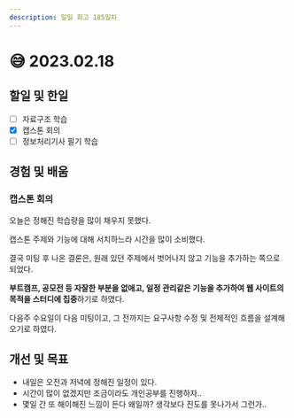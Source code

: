 ```yaml
---
description: 일일 회고 185일차
---
```


# 😅 2023.02.18

## 할일 및 한일&#x20;

* [ ] 자료구조 학습&#x20;
* [x] 캡스톤 회의&#x20;
* [ ] 정보처리기사 필기 학습&#x20;

## 경험 및 배움&#x20;

### 캡스톤 회의&#x20;

오늘은 정해진 학습량을 많이 채우지 못했다.

캡스톤 주제와 기능에 대해 서치하느라 시간을 많이 소비했다.

결국 미팅 후 나온 결론은, 원래 있던 주제에서 벗어나지 않고 기능을 추가하는 쪽으로 되었다.

**부트캠프, 공모전 등 자잘한 부분을 없애고, 일정 관리같은 기능을 추가하여 웹 사이트의 목적을 스터디에 집중**하기로 하였다.

다음주 수요일이 다음 미팅이고, 그 전까지는 요구사항 수정 및 전체적인 흐름을 설계해오기로 하였다.

## 개선 및 목표&#x20;

* 내일은 오전과 저녁에 정해진 일정이 있다.&#x20;
* 시간이 많이 없겠지만 조금이라도 개인공부를 진행하자..&#x20;
* 몇일 간 또 해이해진 느낌이 든다 왜일까? 생각보다 진도를 못나가서 그런가..&#x20;
